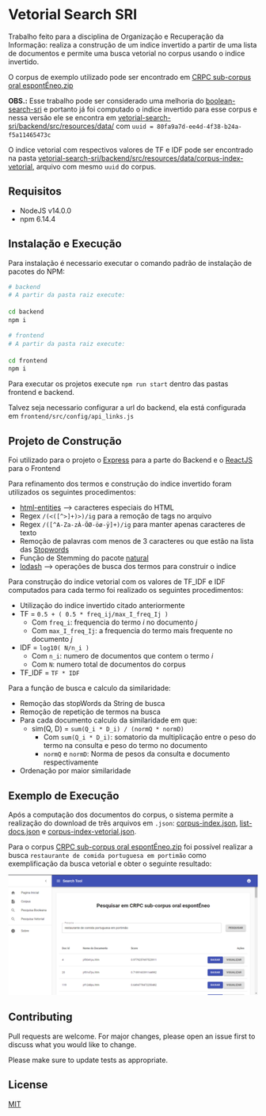 # Vetorial Search SRI

Trabalho feito para a disciplina de Organização e Recuperação da Informação: realiza a construção de um indice invertido a partir de uma lista de documentos e permite uma busca vetorial no corpus usando o indice invertido.

O corpus de exemplo utilizado pode ser encontrado em [CRPC sub-corpus oral espontÉneo.zip](https://github.com/AlexandreNS/term-frequency-sri/blob/main/CRPC%20sub-corpus%20oral%20espont%C3%89neo.zip?raw=true)

**OBS.:** Esse trabalho pode ser considerado uma melhoria do [boolean-search-sri](https://github.com/AlexandreNS/boolean-search-sri) e portanto já foi computado o indice invertido para esse corpus e nessa versão ele se encontra em [vetorial-search-sri/backend/src/resources/data/](https://github.com/AlexandreNS/vetorial-search-sri/tree/main/backend/src/resources/data) com `uuid = 80fa9a7d-ee4d-4f38-b24a-f5a11465473c`

O indice vetorial com respectivos valores de TF e IDF pode ser encontrado na pasta [vetorial-search-sri/backend/src/resources/data/corpus-index-vetorial](https://github.com/AlexandreNS/vetorial-search-sri/tree/main/backend/src/resources/data/corpus-index-vetorial), arquivo com mesmo `uuid` do corpus.

## Requisitos

- NodeJS v14.0.0
- npm 6.14.4

## Instalação e Execução

Para instalação é necessario executar o comando padrão de instalação de pacotes do NPM:

```bash
# backend
# A partir da pasta raiz execute:

cd backend
npm i
```

```bash
# frontend
# A partir da pasta raiz execute:

cd frontend
npm i
```

Para executar os projetos execute `npm run start` dentro das pastas frontend e backend.

Talvez seja necessario configurar a url do backend, ela está configurada em `frontend/src/config/api_links.js`

## Projeto de Construção

Foi utilizado para o projeto o [Express](https://expressjs.com/) para a parte do Backend e o [ReactJS](https://reactjs.org/) para o Frontend

Para refinamento dos termos e construção do indice invertido foram utilizados os seguintes procedimentos:

- [html-entities](https://www.npmjs.com/package/html-entities) --> caracteres especiais do HTML
- Regex `/(<([^>]+)>)/ig` para a remoção de tags no arquivo
- Regex `/([^A-Za-zÀ-ÖØ-öø-ÿ]+)/ig` para manter apenas caracteres de texto
- Remoção de palavras com menos de 3 caracteres ou que estão na lista das [Stopwords](https://github.com/AlexandreNS/boolean-search-sri/blob/main/backend/src/resources/stopwords.js)
- Função de Stemming do pacote [natural](https://www.npmjs.com/package/natural)
- [lodash](https://www.npmjs.com/package/lodash) --> operações de busca dos termos para construir o indice

Para construção do indice vetorial com os valores de TF_IDF e IDF computados para cada termo foi realizado os seguintes procedimentos:

- Utilização do indice invertido citado anteriormente
- TF = `0.5 + ( 0.5 * freq_ij/max_I_freq_Ij )`
    - Com `freq_i`: frequencia do termo *i* no documento *j*
    - Com `max_I_freq_Ij`: a frequencia do termo mais frequente no documento *j*
- IDF = `log10( N/n_i )`
    - Com `n_i`: numero de documentos que contem o termo *i*
    - Com `N`: numero total de documentos do corpus
- TF_IDF = `TF * IDF`

Para a função de busca e calculo da similaridade:

- Remoção das stopWords da String de busca
- Remoção de repetição de termos na busca
- Para cada documento calculo da similaridade em que:
    - sim(Q, D) = `sum(Q_i * D_i) / (normQ * normD)`
        - Com `sum(Q_i * D_i)`: somatorio da multiplicação entre o peso do termo na consulta e peso do termo no documento
        - `normQ` e `normD`: Norma de pesos da consulta e documento respectivamente
- Ordenação por maior similaridade

## Exemplo de Execução

Após a computação dos documentos do corpus, o sistema permite a realização do download de três arquivos em `.json`:  [corpus-index.json](https://github.com/AlexandreNS/vetorial-search-sri/blob/main/backend/src/resources/data/corpus-index/80fa9a7d-ee4d-4f38-b24a-f5a11465473c-CRPC-sub-corpus-oral-espontEneo.json?raw=true), [list-docs.json](https://github.com/AlexandreNS/vetorial-search-sri/blob/main/backend/src/resources/data/corpus/80fa9a7d-ee4d-4f38-b24a-f5a11465473c-CRPC-sub-corpus-oral-espontEneo.json?raw=true) e [corpus-index-vetorial.json](https://github.com/AlexandreNS/vetorial-search-sri/blob/main/backend/src/resources/data/corpus-index-vetorial/80fa9a7d-ee4d-4f38-b24a-f5a11465473c-CRPC-sub-corpus-oral-espontEneo.json?raw=true).

Para o corpus [CRPC sub-corpus oral espontÉneo.zip](https://github.com/AlexandreNS/term-frequency-sri/blob/main/CRPC%20sub-corpus%20oral%20espont%C3%89neo.zip?raw=true) foi possível realizar a busca `restaurante de comida portuguesa em portimão` como exemplificação da busca vetorial e obter o seguinte resultado:

![Exemplo](https://github.com/AlexandreNS/vetorial-search-sri/blob/main/exemplo.png?raw=true)

## Contributing
Pull requests are welcome. For major changes, please open an issue first to discuss what you would like to change.

Please make sure to update tests as appropriate.

## License
[MIT](https://github.com/AlexandreNS/vetorial-search-sri/blob/main/LICENSE)